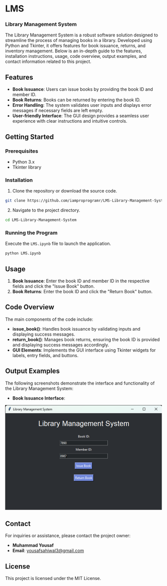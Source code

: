 # LMS 
### Library Management System

The Library Management System is a robust software solution designed to streamline the process of managing books in a library. Developed using Python and Tkinter, it offers features for book issuance, returns, and inventory management. Below is an in-depth guide to the features, installation instructions, usage, code overview, output examples, and contact information related to this project.

## Features

- **Book Issuance**: Users can issue books by providing the book ID and member ID.
- **Book Returns**: Books can be returned by entering the book ID.
- **Error Handling**: The system validates user inputs and displays error messages if necessary fields are left empty.
- **User-friendly Interface**: The GUI design provides a seamless user experience with clear instructions and intuitive controls.

## Getting Started

### Prerequisites

- Python 3.x
- Tkinter library

### Installation

1. Clone the repository or download the source code.

```bash
git clone https://github.com/iamproprogramr/LMS-Library-Management-System.git
```

2. Navigate to the project directory.

```bash
cd LMS-Library-Management-System
```

### Running the Program

Execute the `LMS.ipynb` file to launch the application.

```bash
python LMS.ipynb
```

## Usage

1. **Book Issuance**: Enter the book ID and member ID in the respective fields and click the "Issue Book" button.
2. **Book Returns**: Enter the book ID and click the "Return Book" button.

## Code Overview

The main components of the code include:

- **issue_book()**: Handles book issuance by validating inputs and displaying success messages.
- **return_book()**: Manages book returns, ensuring the book ID is provided and displaying success messages accordingly.
- **GUI Elements**: Implements the GUI interface using Tkinter widgets for labels, entry fields, and buttons.

## Output Examples

The following screenshots demonstrate the interface and functionality of the Library Management System:

- **Book Issuance Interface**:

![Book Issuance](Output.png)


## Contact

For inquiries or assistance, please contact the project owner:

- **Muhammad Yousaf**
- **Email**: yousafsahiwal3@gmail.com

## License

This project is licensed under the MIT License.
